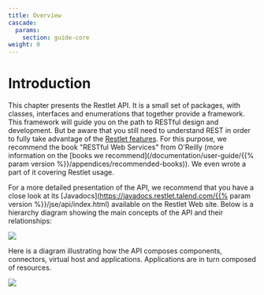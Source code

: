 ```yaml
---
title: Overview
cascade:
  params:
    section: guide-core
weight: 0
---
```

# Introduction

This chapter presents the Restlet API. It is a small set of packages,
with classes, interfaces and enumerations that together provide a
framework. This framework will guide you on the path to RESTful design
and development. But be aware that you still need to understand REST in
order to fully take advantage of the [Restlet features](../introduction/features).
For this purpose, we recommend the book "RESTful Web Services" from O'Reilly (more information on the  [books we recommend](/documentation/user-guide/{{% param version %}}/appendices/recommended-books)).
 We even wrote a part of it covering Restlet usage.

For a more detailed presentation of the API, we recommend that you have
a close look at its [Javadocs](https://javadocs.restlet.talend.com/{{% param version %}}/jse/api/index.html)
available on the Restlet Web site. Below is a hierarchy diagram showing
the main concepts of the API and their relationships:

![](../images/restlets.png)

Here is a diagram illustrating how the API composes components,
connectors, virtual host and applications. Applications are in turn
composed of resources.

![](../images/tutorial05.png)
